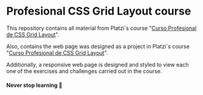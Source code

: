 #  Profesional CSS Grid Layout course
This repository contains all material from Platzi´s course "[Curso Profesional de CSS Grid Layout](https://platzi.com/cursos/css-grid-layout/ "Curso Profesional de CSS Grid Layout")".

Also, contains the web page was designed as a project in Platzi´s course "[Curso Profesional de CSS Grid Layout](https://platzi.com/cursos/css-grid-layout/ "Curso Profesional de CSS Grid Layout")".

Additionally, a responsive web page is designed and styled to view each one of the exercises and challenges carried out in the course.

#### Never stop learning 💚
